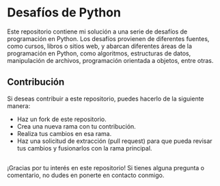 # Desafíos de Python

Este repositorio contiene mi solución a una serie de desafíos de programación en Python. Los desafíos provienen de diferentes fuentes, como cursos, libros o sitios web, y abarcan diferentes áreas de la programación en Python, como algoritmos, estructuras de datos, manipulación de archivos, programación orientada a objetos, entre otras.


## Contribución
Si deseas contribuir a este repositorio, puedes hacerlo de la siguiente manera:

- Haz un fork de este repositorio.
- Crea una nueva rama con tu contribución.
- Realiza tus cambios en esa rama.
- Haz una solicitud de extracción (pull request) para que pueda revisar tus cambios y fusionarlos con la rama principal.

##
¡Gracias por tu interés en este repositorio! Si tienes alguna pregunta o comentario, no dudes en ponerte en contacto conmigo.